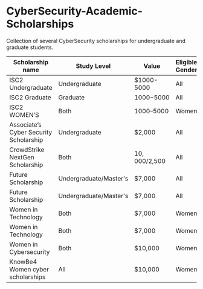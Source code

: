 # CyberSecurity-Academic-Scholarships
Collection of several CyberSecurity scholarships for undergraduate and graduate students.

 | Scholarship name  | Study Level    | Value      | Eligible Gender | Available | Link                                                   | 
 |-------------------|----------------| -----------|--------|--------| -------------------------------------------------------   |
 | ISC2 Undergraduate| Undergraduate  | $1000-5000 |  All   | Global |  https://www.iamcybersafe.org/s/undergraduate-scholarships |
 | ISC2 Graduate   |Graduate | $1000-$5000 | All | Global | https://www.iamcybersafe.org/s/graduate-scholarships |
 | ISC2 WOMEN’S | Both | $1000–$5000 | Women | Global | https://www.iamcybersafe.org/s/womens-scholarships |  
 | Associate’s Cyber Security Scholarship | Undergraduate | $2,000 | All | US   | https://www.eccu.edu/associates-cyber-security-scholarship/ |
 | CrowdStrike NextGen Scholarship | Both |  $10,000/$2,500  | All | US / Canada | https://www.crowdstrike.com/en-us/about-us/nextgen-scholarship-program/ |
 | Future Scholarship | Undergraduate/Master's | $7,000 | All | Outside North America  | https://www.palantir.com/careers/students/scholarship/future-global/ |
 | Future Scholarship | Undergraduate/Master's | $7,000 | All | US / Canada / Mexico  |  https://www.palantir.com/careers/students/scholarship/future/ |
 | Women in Technology | Both | $7,000 | Women |Outside North America | https://palantir.com/careers/students/scholarship/wit-global/ |
 | Women in Technology | Both | $7,000 | Women | US / Canada/Mexico | https://www.palantir.com/careers/students/scholarship/wit-north-america/ |
 | Women in Cybersecurity | Both | $10,000 | Women | US   | https://www.eset.com/us/women-in-cybersecurity-scholarship/|
 | KnowBe4 Women cyber scholarships | All | $10,000 | Women | US   | https://www.iamcybersafe.org/s/knowbe4-womens-cyber-scholarships |